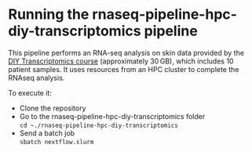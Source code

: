 # Running the rnaseq-pipeline-hpc-diy-transcriptomics pipeline  

This pipeline performs an RNA-seq analysis on skin data provided by the [DIY Transcriptomics course](https://diytranscriptomics.com/) (approximately 30 GB), which includes 10 patient samples. It uses resources from an HPC cluster to complete the RNAseq analysis. 

To execute it:
- Clone the repository
- Go to the rnaseq-pipeline-hpc-diy-transcriptomics folder  
`cd ~./rnaseq-pipeline-hpc-diy-transcriptomics`
- Send a batch job  
`sbatch nextflow.slurm` 